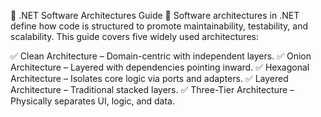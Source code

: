 📌 .NET Software Architectures Guide
🚀 Software architectures in .NET define how code is structured to promote maintainability, testability, and scalability. This guide covers five widely used architectures:

✅ Clean Architecture – Domain-centric with independent layers.
✅ Onion Architecture – Layered with dependencies pointing inward.
✅ Hexagonal Architecture – Isolates core logic via ports and adapters.
✅ Layered Architecture – Traditional stacked layers.
✅ Three-Tier Architecture – Physically separates UI, logic, and data.
